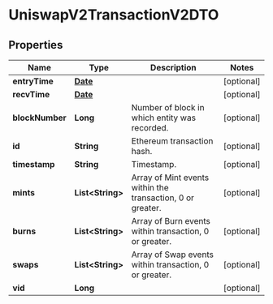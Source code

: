 

# UniswapV2TransactionV2DTO

## Properties

Name | Type | Description | Notes
------------ | ------------- | ------------- | -------------
**entryTime** | [**Date**](Date.md) |  |  [optional]
**recvTime** | [**Date**](Date.md) |  |  [optional]
**blockNumber** | **Long** | Number of block in which entity was recorded. |  [optional]
**id** | **String** | Ethereum transaction hash. |  [optional]
**timestamp** | **String** | Timestamp. |  [optional]
**mints** | **List&lt;String&gt;** | Array of Mint events within the transaction, 0 or greater. |  [optional]
**burns** | **List&lt;String&gt;** | Array of Burn events within transaction, 0 or greater. |  [optional]
**swaps** | **List&lt;String&gt;** | Array of Swap events within transaction, 0 or greater. |  [optional]
**vid** | **Long** |  |  [optional]




